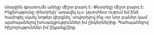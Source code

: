 Առաջին գրառումն անելը միշտ բարդ է։ Փնտրելը միշտ բարդ է։ Ինքնությունը փնտրելն՝ առավել ևս։ Այսուհետ ուզում եմ ինձ համոզել սկսել նոթեր վերցնել՝ սովորելով ինչ-որ նոր բաներ կամ պահպանելով խոսակցություններ իմ ընկերներից։ Պահպանելով հիշողություններ իմ [[կյանք]]ից։

